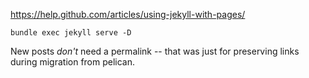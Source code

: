 https://help.github.com/articles/using-jekyll-with-pages/

    bundle exec jekyll serve -D

New posts *don't* need a permalink -- that was just for preserving links during migration from pelican.

